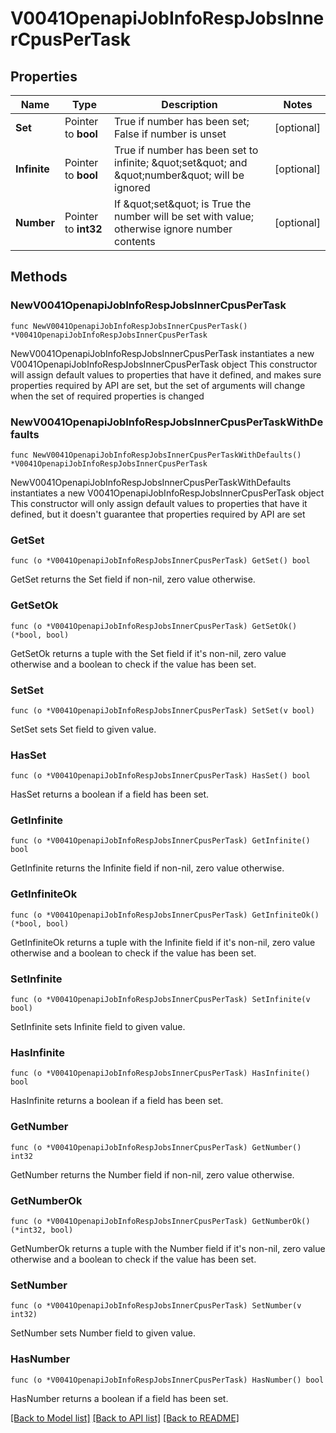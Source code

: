 # V0041OpenapiJobInfoRespJobsInnerCpusPerTask

## Properties

Name | Type | Description | Notes
------------ | ------------- | ------------- | -------------
**Set** | Pointer to **bool** | True if number has been set; False if number is unset | [optional] 
**Infinite** | Pointer to **bool** | True if number has been set to infinite; \&quot;set\&quot; and \&quot;number\&quot; will be ignored | [optional] 
**Number** | Pointer to **int32** | If \&quot;set\&quot; is True the number will be set with value; otherwise ignore number contents | [optional] 

## Methods

### NewV0041OpenapiJobInfoRespJobsInnerCpusPerTask

`func NewV0041OpenapiJobInfoRespJobsInnerCpusPerTask() *V0041OpenapiJobInfoRespJobsInnerCpusPerTask`

NewV0041OpenapiJobInfoRespJobsInnerCpusPerTask instantiates a new V0041OpenapiJobInfoRespJobsInnerCpusPerTask object
This constructor will assign default values to properties that have it defined,
and makes sure properties required by API are set, but the set of arguments
will change when the set of required properties is changed

### NewV0041OpenapiJobInfoRespJobsInnerCpusPerTaskWithDefaults

`func NewV0041OpenapiJobInfoRespJobsInnerCpusPerTaskWithDefaults() *V0041OpenapiJobInfoRespJobsInnerCpusPerTask`

NewV0041OpenapiJobInfoRespJobsInnerCpusPerTaskWithDefaults instantiates a new V0041OpenapiJobInfoRespJobsInnerCpusPerTask object
This constructor will only assign default values to properties that have it defined,
but it doesn't guarantee that properties required by API are set

### GetSet

`func (o *V0041OpenapiJobInfoRespJobsInnerCpusPerTask) GetSet() bool`

GetSet returns the Set field if non-nil, zero value otherwise.

### GetSetOk

`func (o *V0041OpenapiJobInfoRespJobsInnerCpusPerTask) GetSetOk() (*bool, bool)`

GetSetOk returns a tuple with the Set field if it's non-nil, zero value otherwise
and a boolean to check if the value has been set.

### SetSet

`func (o *V0041OpenapiJobInfoRespJobsInnerCpusPerTask) SetSet(v bool)`

SetSet sets Set field to given value.

### HasSet

`func (o *V0041OpenapiJobInfoRespJobsInnerCpusPerTask) HasSet() bool`

HasSet returns a boolean if a field has been set.

### GetInfinite

`func (o *V0041OpenapiJobInfoRespJobsInnerCpusPerTask) GetInfinite() bool`

GetInfinite returns the Infinite field if non-nil, zero value otherwise.

### GetInfiniteOk

`func (o *V0041OpenapiJobInfoRespJobsInnerCpusPerTask) GetInfiniteOk() (*bool, bool)`

GetInfiniteOk returns a tuple with the Infinite field if it's non-nil, zero value otherwise
and a boolean to check if the value has been set.

### SetInfinite

`func (o *V0041OpenapiJobInfoRespJobsInnerCpusPerTask) SetInfinite(v bool)`

SetInfinite sets Infinite field to given value.

### HasInfinite

`func (o *V0041OpenapiJobInfoRespJobsInnerCpusPerTask) HasInfinite() bool`

HasInfinite returns a boolean if a field has been set.

### GetNumber

`func (o *V0041OpenapiJobInfoRespJobsInnerCpusPerTask) GetNumber() int32`

GetNumber returns the Number field if non-nil, zero value otherwise.

### GetNumberOk

`func (o *V0041OpenapiJobInfoRespJobsInnerCpusPerTask) GetNumberOk() (*int32, bool)`

GetNumberOk returns a tuple with the Number field if it's non-nil, zero value otherwise
and a boolean to check if the value has been set.

### SetNumber

`func (o *V0041OpenapiJobInfoRespJobsInnerCpusPerTask) SetNumber(v int32)`

SetNumber sets Number field to given value.

### HasNumber

`func (o *V0041OpenapiJobInfoRespJobsInnerCpusPerTask) HasNumber() bool`

HasNumber returns a boolean if a field has been set.


[[Back to Model list]](../README.md#documentation-for-models) [[Back to API list]](../README.md#documentation-for-api-endpoints) [[Back to README]](../README.md)


